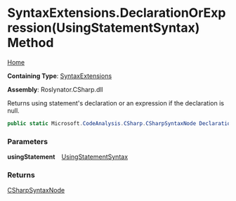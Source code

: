 # SyntaxExtensions\.DeclarationOrExpression\(UsingStatementSyntax\) Method

[Home](../../../../README.md)

**Containing Type**: [SyntaxExtensions](../README.md)

**Assembly**: Roslynator\.CSharp\.dll

  
Returns using statement's declaration or an expression if the declaration is null\.

```csharp
public static Microsoft.CodeAnalysis.CSharp.CSharpSyntaxNode DeclarationOrExpression(this Microsoft.CodeAnalysis.CSharp.Syntax.UsingStatementSyntax usingStatement)
```

### Parameters

**usingStatement** &ensp; [UsingStatementSyntax](https://docs.microsoft.com/en-us/dotnet/api/microsoft.codeanalysis.csharp.syntax.usingstatementsyntax)

### Returns

[CSharpSyntaxNode](https://docs.microsoft.com/en-us/dotnet/api/microsoft.codeanalysis.csharp.csharpsyntaxnode)

